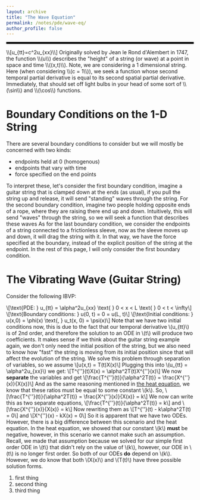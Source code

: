 ```yaml
---
layout: archive
title: "The Wave Equation"
permalink: /notes/pde/wave-eq/
author_profile: false
---
```

<hr style="border: 2px solid black;">
\\[u_{tt}=c^2u_{xx}\\]
Originally solved by Jean le Rond d'Alembert in 1747, the function \\(u\\) describes the "height" of a string (or wave) at a point in space and time \\((x,t)\\). Note, we are considering a 1 dimensional string. Here (when considering \\(c = 1\\)), we seek a function whose second temporal partial derivative is equal to its second spatial partial derivative. Immediately, that should set off light bulbs in your head of some sort of  \\(\sin\\) and \\(\cos\\) functions.

Boundary Conditions on the 1-D String
===
There are several boundary conditions to consider but we will mostly be concerned with two kinds:
 - endpoints held at 0 (homogenous)
 - endpoints that vary with time
 - force specified on the end points

To interpret these, let's consider the first boundary condition, imagine a guitar string that is clamped down at the ends (as usual), if you pull the string up and release, it will send "standing" waves through the string. For the second boundary condition, imagine two people holding opposite ends of a rope, where they are raising there end up and down. Intuitively, this will send "waves" through the string, so we will seek a function that describes these waves As for the last boundary condition, we consider the endpoints of a string connected to a frictionless sleeve, now as the sleeve moves up and down, it will drag the string with it. In that way, we have the force specified at the boundary, instead of the explicit position of the string at the endpoint. In the rest of this page, I will only consider the first boundary condition.

The Vibrating Wave (Guitar String)
===
Consider the following IBVP:

\\[\text{PDE:  } u_{tt} = \alpha^2u_{xx} \text{   } 0 < x < L  \text{  } 0 < t < \infty\\]
\\[\text{Boundary conditions:  } u(0, t) = 0 = u(L, t)\\]
\\[\text{Initial conditions:  } u(x,0) = \phi(x) \text{,   }  u_t(x, 0) = \psi(x)\\]
Note that we have two initial conditions now, this is due to the fact that our temporal derivative \\(u_{tt}\\) is of 2nd order, and therefore the solution to an ODE in \\(t\\) will produce two coefficients. It makes sense if we think about the guitar string example again, we don't only need the initial position of the string, but we also need to know how "fast" the string is moving from its initial position since that will affect the evolution of the string. We solve this problem through separation of variables, so we assume
\\[u(x,t) = T(t)X(x)\\]
Plugging this into \\(u_{tt} = \alpha^2u_{xx}\\) we get:
\\[T^{\''}(t)X(x) = \alpha^2T(t)X^{\''}(x)\\]
We now **separate** the variables and get
\\[\frac{T^{\''}(t)}{\alpha^2T(t)} = \frac{X^{\''}(x)}{X(x)}\\]
And as the same reasoning mentioned in [the heat equation](heatequation.md), we know that these ratios must be equal to some constant \\(k\\). So,
\\[\frac{T^{\''}(t)}{\alpha^2T(t)} = \frac{X^{\''}(x)}{X(x)} = k\\]
We now can write this as two separate equations,
\\[\frac{T^{\''}(t)}{\alpha^2T(t)} = k\\]
and
\\[\frac{X^{\''}(x)}{X(x)} = k\\]
Now rewriting them as
\\[T^{\''}(t) - k\alpha^2T(t) = 0\\]
and 
\\[X^{\''}(x) - kX(x) = 0\\]
So it is apparent that we have two ODEs. However, there is a big difference between this scenario and the heat equation. In the heat equation, we showed that our constant \\(k\\) **must** be negative, however, in this scenario we cannot make such an assumption. Recall, we made that assumption because we solved for our simple first order ODE in \\(t\\) that didn't rely on the value of \\(k\\), however, our ODE in \\(t\\) is no longer first order. So both of our ODEs **do** depend on \\(k\\). However, we do know that both \\(X(x)\\) and \\(T(t)\\) have three possible solution forms.

1. first thing
2. second thing
3. third thing

